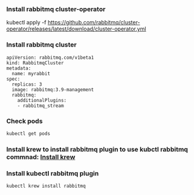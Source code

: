 ### Install rabbitmq cluster-operator
kubectl apply -f https://github.com/rabbitmq/cluster-operator/releases/latest/download/cluster-operator.yml

### Install rabbitmq cluster
```
apiVersion: rabbitmq.com/v1beta1
kind: RabbitmqCluster
metadata:
  name: myrabbit
spec:
  replicas: 3
  image: rabbitmq:3.9-management
  rabbitmq:
    additionalPlugins:
    - rabbitmq_stream
```

### Check pods
```sh
kubectl get pods
```

### Install krew to install rabbitmq plugin to use kubctl rabbitmq commnad: [Install krew](https://krew.sigs.k8s.io/docs/user-guide/setup/install/)

### Install kubectl rabbitmq plugin
```sh
kubectl krew install rabbitmq
```

